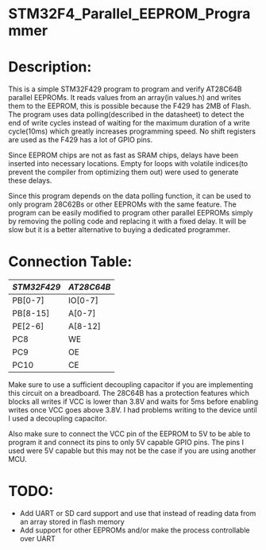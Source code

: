 # STM32F4_Parallel_EEPROM_Programmer
<h1>Description:</h1>

This is a simple STM32F429 program to program and verify AT28C64B parallel EEPROMs. It reads values from an array(in values.h) and writes them to the EEPROM, this is possible because the F429 has 2MB of Flash. The program uses data polling(described in the datasheet) to detect the end of write cycles instead of waiting for the maximum duration of a write cycle(10ms) which greatly increases programming speed. No shift registers are used as the F429 has a lot of GPIO pins.

Since EEPROM chips are not as fast as SRAM chips, delays have been inserted into necessary locations. Empty for loops with volatile indices(to prevent the compiler from optimizing them out) were used to generate these delays.

Since this program depends on the data polling function, it can be used to only program 28C62Bs or other EEPROMs with the same feature. The program can be easily modified to program other parallel EEPROMs simply by removing the polling code and replacing it with a fixed delay. It will be slow but it is a better alternative to buying a dedicated programmer.

<h1>Connection Table:</h1>

*STM32F429* | *AT28C64B*
------------ | -------------
PB[0-7] | IO[0-7]
PB[8-15] | A[0-7]
PE[2-6] | A[8-12]
PC8 | WE
PC9 | OE
PC10 | CE 

Make sure to use a sufficient decoupling capacitor if you are implementing this circuit on a breadboard. The 28C64B has a protection features which blocks all writes if VCC is lower than 3.8V and waits for 5ms before enabling writes once VCC goes above 3.8V. I had problems writing to the device until I used a decoupling capacitor.

Also make sure to connect the VCC pin of the EEPROM to 5V to be able to program it and connect its pins to only 5V capable GPIO pins. The pins I used were 5V capable but this may not be the case if you are using another MCU.


<h1>TODO:</h1>

- Add UART or SD card support and use that instead of reading data from an array stored in flash memory
- Add support for other EEPROMs and/or make the process controllable over UART


